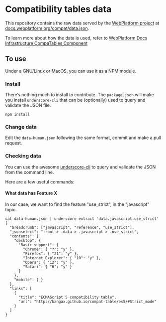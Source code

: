 # Compatibility tables data

This repository contains the raw data served by the [WebPlatform project](http://www.webplatform.org/) at [docs.webplatform.org/compat/data.json](http://docs.webplatform.org/compat/data.json).

To learn more about how the data is used, refer to [WebPlatform Docs Infrastructure CompaTables Component](http://docs.webplatform.org/wiki/WPD:Infrastructure/Components/CompaTables)


## To use

Under a GNU/Linux or MacOS, you can use it as a NPM module.


### Install

There’s nothing much to install to contribute. The `package.json` will make you install `underscore-cli` that can be (optionally) used to query and validate the JSON file.

    npm install

### Change data

Edit the `data-human.json` following the same format, commit and make a pull request.

### Checking data

You can use the awesome [underscore-cli](https://github.com/ddopson/underscore-cli) to query and validate the JSON from the command line.

Here are a few useful commands:

#### What data has Feature X

In our case, we want to find the feature "use_strict", in the "javascript" topic.

    cat data-human.json | underscore extract 'data.javascript.use_strict'
    {
      "breadcrumb": ["javascript", "reference", "use_strict"],
      "jsonselect": ":root > .data > .javascript > .use_strict",
      "contents": {
        "desktop": {
          "Basic support": {
            "Chrome": { "?": "y" },
            "Firefox": { "21": "y" },
            "Internet Explorer": { "10": "y" },
            "Opera": { "12": "y" },
            "Safari": { "6": "y" }
          }
        },
        "mobile": { }
      },
      "links": [
        {
          "title": "ECMAScript 5 compatibility table",
          "url": "http://kangax.github.io/compat-table/es5/#Strict_mode"
        }
      ]
    }

